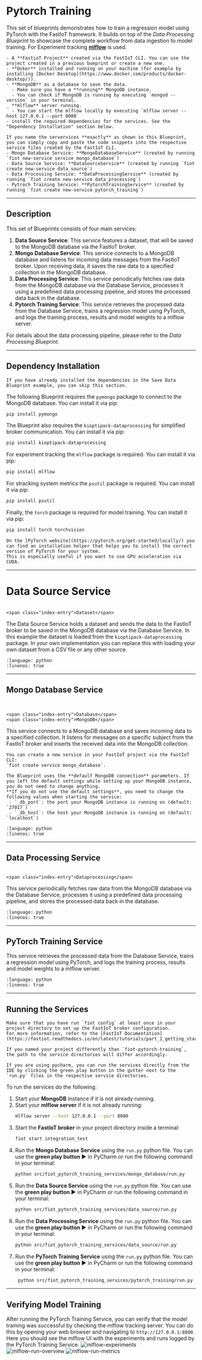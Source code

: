 # Pytorch Training

This set of blueprints demonstrates how to train a regression model using PyTorch with the FastIoT framework.
It builds on top of the *Data Processing Blueprint* to showcase the complete workflow from data ingestion to model training.
For Experiment tracking [**mlflow**](http://mlflow.org) is used.

```{prereq}
- A **FastioT Project** created via the FastIoT CLI. You can use the project created in a previous bueprint or create a new one.
- **Doker** installed and running on your machine (for example by installing [Docker Desktop](https://www.docker.com/products/docker-desktop/)).
- **MongoDB** as a database to save the data.
  - Make sure you have a **running** MongoDB instance. 
  - You can check if MongoDB is running by executing `mongod --version` in your terminal.
_ **mlflow** server running.
  - You can start the mlflow locally by executing `mlflow server --host 127.0.0.1 --port 8080`
- install the required dependencies for the services. See the "Dependency Installation" section below.
```

```{tip}
If you name the servervices **exactly** as shown in this Blueprint, you can simply copy and paste the code snippets into the respective service files created by the FastIoT CLI.
- Mongo Database Service: **MongoDatabaseService** (created by running `fiot new-service service mongo_database`)
- Data Source Service: **DataSourceService** (created by running `fiot create new-service data_source`)
- Data Processing Service: **DataProcessingService** (created by running `fiot create new-service data_processing`)
- Pytroch Training Service: **PytorchTrainingService** (created by running `fiot create new-service pytorch_training`)
```

---

## Description

This set of Blueprints consists of four main services:
1. **Data Source Service**: This service features a dataset, that will be saved to the MongoDB database via the FastIoT broker.
2. **Mongo Database Service**: This service connects to a MongoDB database and listens for incoming data messages from the FastIoT broker. Upon receiving data, it saves the raw data to a specified collection in the MongoDB database.
3. **Data Processing Service**: This service periodically fetches raw data from the MongoDB database via the Database Service, processes it using a predefined data processing pipeline, and stores the processed data back in the database.
4. **Pytorch Training Service**: This service retrieves the processed data from the Database Service, trains a regression model using PyTorch, and logs the training process, results and model weights to a mlflow server.

For details about the data processing pipeline, please refer to the *Data Processing Blueprint*.

---

## Dependency Installation
```{note}
If you have already installed the dependencies in the Save Data Blueprint example, you can skip this section.
```

The following Blueprint requires the `pymongo` package to connect to the MongoDB database.
You can install it via pip:
```bash
pip install pymongo
```
The Blueprint also requires the `kioptipack-dataprocessing` for simplified broker communication.
You can install it via pip:
```bash
pip install kioptipack-dataprocessing
```

For experiment tracking the `mlflow` package is required.
You can install it via pip:
```bash
pip install mlflow
```

For stracking system metrics the `psutil` package is required.
You can install it via pip:
```bash
pip install psutil
```

Finally, the `torch` package is required for model training.
You can install it via pip:
```bash
pip install torch torchvision
```

```{tip}
On the [PyTorch website](https://pytorch.org/get-started/locally/) you can find an installation helper that helps you to install the correct version of PyTorch for your system.
This is especially useful if you want to use GPU acceleration via CUDA.
```

---

# Data Source Service
```{index} single: Dataset;
```
```{raw} html
<span class="index-entry">Dataset</span>
```

The Data Source Service holds a dataset and sends the data to the FastIoT broker to be saved in the MongoDB database via the Database Service.
In this example the dataset is loaded from the `kioptipack-dataprocessing` package.
In your own implementation you can replace this with loading your own dataset from a CSV file or any other source.

```{literalinclude} ../../../fast-iot-example-projects/fiot-pytorch-training/src/fiot_pytorch_training_services/data_source/data_source_service.py
:language: python
:linenos: true
```

---

## Mongo Database Service
```{index} single: Database 
```
```{index} single: MongoDB
```

```{raw} html
<span class="index-entry">Database</span>
<span class="index-entry">MongoDB</span>
```
This service connects to a MongoDB database and saves incoming data to a specified collection.
It listens for messages on a specific subject from the FastIoT broker and inserts the received data into the MongoDB collection.

```{note}
You can create a new service in your FastIoT project via the FastIoT CLI: 
`fiot create service mongo_database`.
```

```{note}
The Blueprint uses the **defaulf MongoDB connection** parameters. If you left the default settings while setting up your MongoDB instance, you do not need to change anything.
**If you do not use the default settings**, you need to change the following values when starting the service:
 - `_db_port`: the port your MongoDB instance is running on (default: `27017`)
 - `_db_host`: the host your MongoDB instance is running on (default: `localhost`)
```

```{literalinclude} ../../../fast-iot-example-projects/fiot-pytorch-training/src/fiot_pytorch_training_services/mongo_database/mongo_database_service.py
:language: python
:linenos: true
```
---
## Data Processing Service

```{index} single: Dataprocessing
```

```{raw} html
<span class="index-entry">Dataprocessing</span>
```

This service periodically fetches raw data from the MongoDB database via the Database Service, processes it using a predefined data processing pipeline, and stores the processed data back in the database.


```{literalinclude} ../../../fast-iot-example-projects/fiot-pytorch-training/src/fiot_pytorch_training_services/data_processing/data_processing_service.py
:language: python
:linenos: true
```

---

## PyTorch Training Service
This service retrieves the processed data from the Database Service, trains a regression model using PyTorch, and logs the training process, results and model weights to a mlflow server.

```{literalinclude} ../../../fast-iot-example-projects/fiot-pytorch-training/src/fiot_pytorch_training_services/pytorch_training/pytorch_training_service.py
:language: python
:linenos: true
```

---

## Running the Services

```{note}
Make sure that you have run `fiot config` at least once in your project directory to set up the FastIoT broker configuration.
For more information, refer to the [FastIoT Documentation](https://fastiot.readthedocs.io/en/latest/tutorials/part_1_getting_started/02_fiot_config.html).
```

```{note}
If you named your project differently than `fiot-pytorch-training`, the path to the service directories will differ accordingly.
```

```{tip}
If you are using pycharm, you can run the services directly from the IDE by clicking the green play button in the gutter next to the `run.py` files in the respective service directories.
```

To run the services do the following:
1. Start your **MongoDB** instance if it is not already running.
2. Start your **mlflow server** if it is not already running:
   ```bash
   mlflow server --host 127.0.0.1 --port 8080
   ```
2. Start the **FastIoT broker** in your project directory inside a terminal:
   ```bash
   fiot start integration_test
   ```
3. Run the **Mongo Database Service** using the `run.py` python file. You can use the **green play button ▶️** in PyCharm or run the following command in your terminal:
   ```bash
   python src/fiot_pytorch_training_services/mongo_database/run.py
   ```
4. Run the **Data Source Service** using the `run.py` python file. You can use the **green play button ▶️** in PyCharm or run the following command in your terminal:
   ```bash
   python src/fiot_pytorch_training_services/data_source/run.py
   ```
5. Run the **Data Processing Service** using the `run.py` python file. You can use the **green play button ▶️** in PyCharm or run the following command in your terminal:
   ```bash
   python src/fiot_pytorch_training_services/data_source/run.py
   ```
6. Run the **PyTorch Training Service** using the `run.py` python file. You can use the **green play button ▶️** in PyCharm or run the following command in your terminal:
   ```bash
    python src/fiot_pytorch_training_services/pytorch_training/run.py
    ```
   
---
## Verifying Model Training

After running the PyTorch Training Service, you can verify that the model training was successful by checking the mlflow tracking server.
You can do this by opening your web browser and navigating to `http://127.0.0.1:8080`.
Here you should see the mlflow UI with the experiments and runs logged by the PyTorch Training Service.
![mlflow-experiments](../_static/mlflow-experiments.png)
![mlflow-run-overview](../_static/mlflow-run-overview.png)
![mlflow-run-metrics](../_static/mlflow-run-metrics.png)

